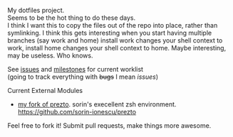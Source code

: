 My dotfiles project.  
Seems to be the hot thing to do these days.  
I think I want this to copy the files out of the repo into place, rather than symlinking.  I think this gets interesting when you start having multiple branches (say work and home) install work changes your shell context to work, install home changes your shell context to home.  Maybe interesting, may be useless.  Who knows.

See [issues](https://github.com/skarfacegc/dotfiles/issues) and [milestones](https://github.com/skarfacegc/dotfiles/issues/milestones) for current worklist  
(going to track everything with ~~bugs~~ I mean _issues_)

Current External Modules
 - [my fork of prezto](https://github.com/skarfacegc/prezto).  sorin's execellent zsh environment. https://github.com/sorin-ionescu/prezto



Feel free to fork it!
Submit pull requests, make things more awesome.